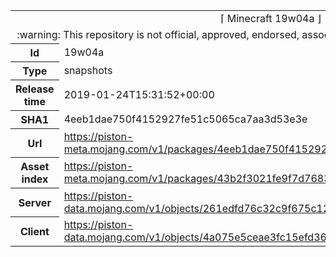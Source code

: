 <html><table>
<tr><td colspan="2" align="center"><img width="0" height="0"><br/>⌈ Minecraft 19w04a ⌋<br/><img width="0" height="0"></td></tr>
<tr><td colspan="2" align="center"><img width="0" height="0"><br/>
:warning: This repository is not official, approved, endorsed, associated or connected with Mojang :warning:
<br/><img width="0" height="0"></td></tr>
<tr><th>Id</th><td>19w04a</td></tr>
<tr><th>Type</th><td>snapshots</td></tr>
<tr><th>Release time</th><td>2019-01-24T15:31:52+00:00</td></tr>
<tr><th>SHA1</th><td>4eeb1dae750f4152927fe51c5065ca7aa3d53e3e</td></tr>
<tr><th>Url</th><td><a href="https://piston-meta.mojang.com/v1/packages/4eeb1dae750f4152927fe51c5065ca7aa3d53e3e/19w04a.json">https://piston-meta.mojang.com/v1/packages/4eeb1dae750f4152927fe51c5065ca7aa3d53e3e/19w04a.json</a></td></tr>
<tr><th>Asset index</th><td><a href="https://piston-meta.mojang.com/v1/packages/43b2f3021fe9f7d768378de95538e22da3ee8301/1.14.json">https://piston-meta.mojang.com/v1/packages/43b2f3021fe9f7d768378de95538e22da3ee8301/1.14.json</a></td></tr>
<tr><th>Server</th><td><a href="https://piston-data.mojang.com/v1/objects/261edfd76c32c9f675c12264b6fa03f670c3325c/server.jar">https://piston-data.mojang.com/v1/objects/261edfd76c32c9f675c12264b6fa03f670c3325c/server.jar</a></td></tr>
<tr><th>Client</th><td><a href="https://piston-data.mojang.com/v1/objects/4a075e5ceae3fc15efd36222daeb832c94e16946/client.jar">https://piston-data.mojang.com/v1/objects/4a075e5ceae3fc15efd36222daeb832c94e16946/client.jar</a></td></tr>
</table></html>